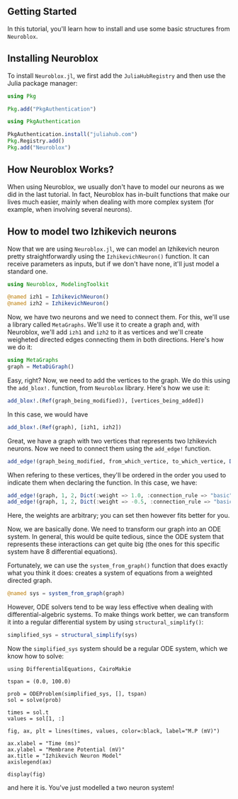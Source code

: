 ## Getting Started

In this tutorial, you'll learn how to install and use some basic structures from `Neuroblox`.

## Installing Neuroblox

To install `Neuroblox.jl`, we first add the `JuliaHubRegistry` and then use the Julia package manager:

```julia
using Pkg

Pkg.add("PkgAuthentication")

using PkgAuthentication

PkgAuthentication.install("juliahub.com")
Pkg.Registry.add()
Pkg.add("Neuroblox")
```

## How Neuroblox Works?

When using Neuroblox, we usually don't have to model our neurons as we did in the last tutorial. In fact, Neuroblox has in-built functions that make our lives much easier, mainly when dealing with more complex system (for example, when involving several neurons).

## How to model two Izhikevich neurons

Now that we are using `Neuroblox.jl`, we can model an Izhikevich neuron pretty straightforwardly using the `IzhikevichNeuron()` function. It can receive parameters as inputs, but if we don't have none, it'll just model a standard one. 

```julia
using Neuroblox, ModelingToolkit

@named izh1 = IzhikevichNeuron()
@named izh2 = IzhikevichNeuron()
```
Now, we have two neurons and we need to connect them. For this, we'll use a library called `MetaGraphs`. We'll use it to create a graph and, with Neuroblox, we'll add `izh1` and `izh2` to it as vertices and we'll create weigheted directed edges connecting them in both directions. Here's how we do it:

```julia
using MetaGraphs
graph = MetaDiGraph()
```

Easy, right? Now, we need to add the vertices to the graph. We do this using the `add_blox!.` function, from `Neuroblox` library. Here's how we use it:

```julia
add_blox!.(Ref(graph_being_modified)), [vertices_being_added])
```

In this case, we would have

```julia
add_blox!.(Ref(graph), [izh1, izh2])
```

Great, we have a graph with two vertices that represents two Izhikevich neurons. Now we need to connect them using the `add_edge!` function.

```julia
add_edge!(graph_being_modified, from_which_vertice, to_which_vertice, Dict(:weight => weight, :connection_rule => "basic"))
```

When refering to these vertices, they'll be ordered in the order you used to indicate them when declaring the function. In this case, we have:

```julia
add_edge!(graph, 1, 2, Dict(:weight => 1.0, :connection_rule => "basic"))
add_edge!(graph, 1, 2, Dict(:weight => -0.5, :connection_rule => "basic"))
```

Here, the weights are arbitrary; you can set then however fits better for you.

Now, we are basically done. We need to transform our graph into an ODE system. In general, this would be quite tedious, since the ODE system that represents these interactions can get quite big (the ones for this specific system have 8 differential equations). 

Fortunately, we can use the `system_from_graph()` function that does exactly what you think it does: creates a system of equations from a weighted directed graph.

```julia
@named sys = system_from_graph(graph)
```

However, ODE solvers tend to be way less effective when dealing with differential-algebric systems. To make things work better, we can transform it into a regular differential system by using  `structural_simplify()`:

```julia
simplified_sys = structural_simplify(sys)
```

Now the `simplified_sys` system should be a regular ODE system, which we know how to solve:

```
using DifferentialEquations, CairoMakie

tspan = (0.0, 100.0)

prob = ODEProblem(simplified_sys, [], tspan)
sol = solve(prob)

times = sol.t
values = sol[1, :]

fig, ax, plt = lines(times, values, color=:black, label="M.P (mV)")

ax.xlabel = "Time (ms)"
ax.ylabel = "Membrane Potential (mV)"
ax.title = "Izhikevich Neuron Model"
axislegend(ax)

display(fig)
```
and here it is. You've just modelled a two neuron system!
